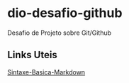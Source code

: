 # dio-desafio-github
Desafio de Projeto sobre Git/Github


## Links Uteis

[Sintaxe-Basica-Markdown](https://www.markdownguide.org/basic-syntax)
